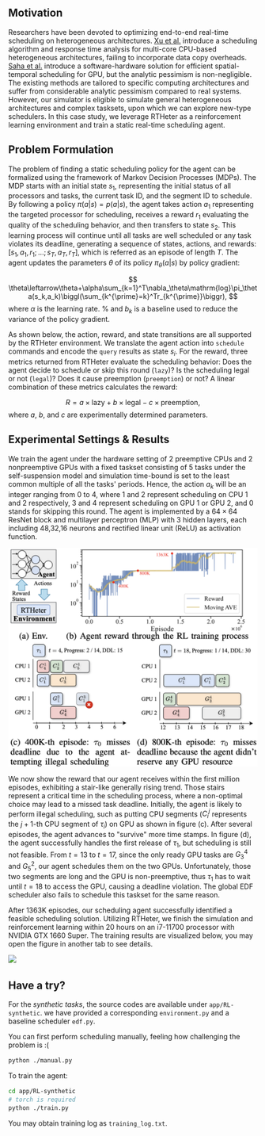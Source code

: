 
## Motivation

Researchers have been devoted to optimizing end-to-end real-time scheduling on heterogeneous architectures. [Xu et al.](https://ieeexplore.ieee.org/document/11015906/) introduce a scheduling algorithm and response time analysis for multi-core CPU-based heterogeneous architectures, failing to incorporate data copy overheads. [Saha et al.](https://ieeexplore.ieee.org/document/8864564) introduce a software-hardware solution for efficient spatial-temporal scheduling for GPU, but the analytic pessimism is non-negligible. The existing methods are tailored to specific computing architectures and suffer from considerable analytic pessimism compared to real systems. However, our simulator is eligible to simulate general heterogeneous architectures and complex tasksets, upon which we can explore new-type schedulers. In this case study, we leverage RTHeter as a reinforcement learning environment and train a static real-time scheduling agent.

## Problem Formulation

The problem of finding a static scheduling policy for the agent can be formalized using the framework of Markov Decision Processes (MDPs). The MDP starts with an initial state $s_1$, representing the initial status of all processors and tasks, the current task ID, and the segment ID to schedule. By following a policy $\pi(a|s)=p(a|s)$, the agent takes action $a_1$ representing the targeted processor for scheduling, receives a reward $r_1$ evaluating the quality of the scheduling behavior, and then transfers to state $s_2$. This learning process will continue until all tasks are well scheduled or any task violates its deadline, generating a sequence of states, actions, and rewards: $[s_1, a_1, r_1; \dots; s_{T}, a_{T}, r_{T}]$, which is referred as an episode of length $T$. The agent updates the parameters $\theta$ of its policy $\pi_{\theta}(a|s)$ by policy gradient:

$$
\theta\leftarrow\theta+\alpha\sum_{k=1}^T\nabla_\theta\mathrm{log}\pi_\theta(s_k,a_k)\biggl(\sum_{k^{\prime}=k}^Tr_{k^{\prime}}\biggr),
$$
where $\alpha$ is the learning rate. % and $b_k$ is a baseline used to reduce the variance of the policy gradient.

As shown below, the action, reward, and state transitions are all supported by the RTHeter environment. We translate the agent action into `schedule` commands and encode the `query` results as state $s_i$. For the reward, three metrics returned from RTHeter evaluate the scheduling behavior: Does the agent decide to schedule or skip this round (`lazy`)? Is the scheduling legal or not (`legal`)? Does it cause preemption (`preemption`) or not? A linear combination of these metrics calculates the reward:



$$
R =  a \times \text{lazy} + b \times \text{legal} - c \times \text{preemption},
$$
where $a$, $b$, and $c$ are experimentally determined parameters.

## Experimental Settings & Results

We train the agent under the hardware setting of 2 preemptive CPUs and 2 nonpreemptive GPUs with a fixed taskset consisting of 5 tasks under the self-suspension model and simulation time-bound is set to the least common multiple of all the tasks' periods. Hence, the action $a_k$ will be an integer ranging from 0 to 4, where 1 and 2 represent scheduling on CPU 1 and 2 respectively, 3 and 4 represent scheduling on GPU 1 or GPU 2, and 0 stands for skipping this round. The agent is implemented by a $64\times64$ ResNet block and multilayer perceptron (MLP) with 3 hidden layers, each including 48,32,16 neurons and rectified linear unit (ReLU) as activation function.


![](./figs/rl_result.png)

We now show the reward that our agent receives within the first million episodes, exhibiting a stair-like generally rising trend. Those stairs represent a critical time in the scheduling process, where a non-optimal choice may lead to a missed task deadline. Initially, the agent is likely to perform illegal scheduling, such as putting CPU segments ($C_i^j$ represents the $j+1$-th CPU segment of $\tau_i$) on GPU as shown in figure (c). After several episodes, the agent advances to "survive" more time stamps. In figure (d), the agent successfully handles the first release of $\tau_1$, but scheduling is still not feasible. From $t=13$ to $t=17$, since the only ready GPU tasks are $G_3^4$ and $G_5^2$, our agent schedules them on the two GPUs. Unfortunately, those two segments are long and the GPU is non-preemptive, thus $\tau_1$ has to wait until $t=18$ to access the GPU, causing a deadline violation. The global EDF scheduler also fails to schedule this taskset for the same reason.


After 1363K episodes, our scheduling agent successfully identified a feasible scheduling solution. Utilizing RTHeter, we finish the simulation and reinforcement learning within 20 hours on an i7-11700 processor with NVIDIA GTX 1660 Super. The training results are visualized below, you may open the figure in another tab to see details.

![](./figs/rlResult.svg)

## Have a try?

For the *synthetic tasks*, the source codes are available under `app/RL-synthetic`. we have provided a corresponding `environment.py` and a baseline scheduler `edf.py`.

You can first perform scheduling manually, feeling how challenging the problem is :(

```bash
python ./manual.py
```

To train the agent:
```bash
cd app/RL-synthetic
# torch is required
python ./train.py
```

You may obtain training log as `training_log.txt`.